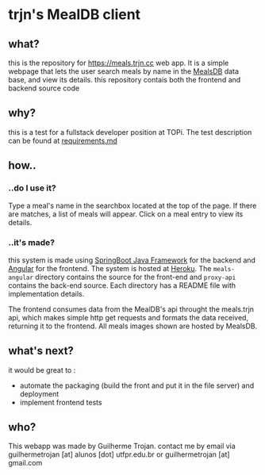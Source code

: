 # trjn's MealDB client

## what?
 this is the repository for https://meals.trjn.cc web app. It is a simple webpage that lets the user search meals by name in the [MealsDB](https://www.themealdb.com/) data base, and view its details. this repository contais both the frontend and backend source code

## why?
this is a test for a fullstack developer position at TOPi. The test description can be found at [requirements.md](./requirements.md)


## how..
### ..do I use it?
Type a meal's name in the searchbox located at the top of the page. If there are matches, a list of meals will appear. Click on a meal entry to view its details.


### ..it's made?

this system is made using [SpringBoot Java Framework](https://spring.io/projects/spring-boot) for the backend and [Angular](https://angular.io/) for the frontend. The system is hosted at [Heroku](heroku.com). 
The `meals-angular` directory contains the source for the front-end and `proxy-api` contains the back-end source. Each directory has a README file with implementation details.

The frontend consumes data from the MealDB's api throught the meals.trjn api, which makes simple http get requests and formats the data received, returning it to the frontend. All meals images shown are hosted by MealsDB.


## what's next?

it would be great to :
- automate the packaging (build the front and put it in the file server) and deployment
- implement frontend tests


## who?
This webapp was made by Guilherme Trojan. contact me by email via guilhermetrojan [at] alunos [dot]  utfpr.edu.br or guilhermetrojan [at] gmail.com
